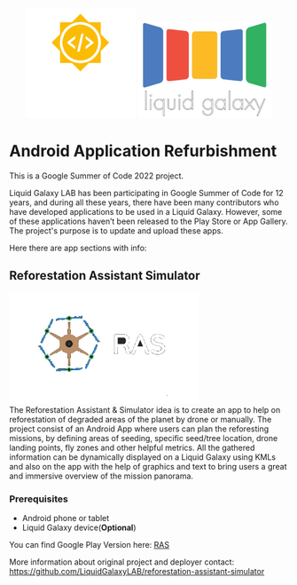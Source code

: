 
<div align="center">
    <img src="./Images/logo3.png" width="200" height="200" alt="css-in-readme">
    <img src="./Images/LGlogo1.png" width="243" height="175" alt="css-in-readme">
</div>

# Android Application Refurbishment
This is a Google Summer of Code 2022 project. 

Liquid Galaxy LAB has been participating in Google Summer of Code for 12 years,
and during all these years, there have been many contributors who have developed applications to be used in a Liquid Galaxy.
However, some of these applications haven’t been released to the Play Store or App Gallery.
The project's purpose is to update and upload these apps.

Here there are app sections with info:

## Reforestation Assistant Simulator
<div align="left">
    <img src="./Images/RAS logo2.png"  alt="css-in-readme">
</div>
The Reforestation Assistant & Simulator idea is to create an app to help on reforestation of degraded areas of the planet by drone or manually. The project consist of an Android App where users can plan the reforesting missions, by defining areas of seeding, specific seed/tree location, drone landing points, fly zones and other helpful metrics. All the gathered information can be dynamically displayed on a Liquid Galaxy using KMLs and also on the app with the help of graphics and text to bring users a great and immersive overview of the mission panorama.

### Prerequisites
- Android phone or tablet
- Liquid Galaxy device(__Optional__)

You can find Google Play Version here: [RAS](https://github.com/Alexevers/Alejandro-Android-Application-Refurbishment/tree/RAS)

More information about original project and deployer contact: https://github.com/LiquidGalaxyLAB/reforestation-assistant-simulator
